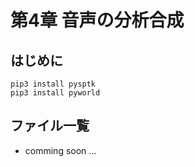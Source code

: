 # 第4章 音声の分析合成

## はじめに
```
pip3 install pysptk
pip3 install pyworld
```

## ファイル一覧
- comming soon ...

